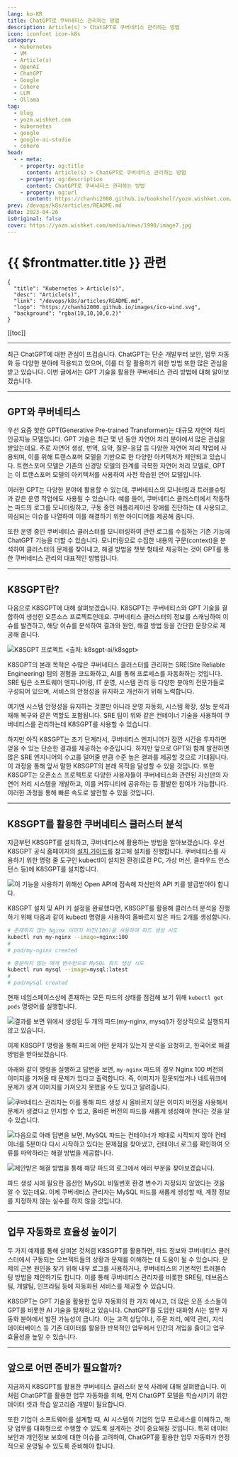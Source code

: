 ```yaml
---
lang: ko-KR
title: ChatGPT로 쿠버네티스 관리하는 방법
description: Article(s) > ChatGPT로 쿠버네티스 관리하는 방법
icon: iconfont icon-k8s
category: 
  - Kubernetes
  - VM
  - Article(s)
  - OpenAI
  - ChatGPT
  - Google
  - Cohere
  - LLM
  - Ollama
tag: 
  - blog
  - yozm.wishket.com
  - kubernetes
  - google
  - google-ai-studio
  - cohere
head:
  - - meta:
    - property: og:title
      content: Article(s) > ChatGPT로 쿠버네티스 관리하는 방법
    - property: og:description
      content: ChatGPT로 쿠버네티스 관리하는 방법
    - property: og:url
      content: https://chanhi2000.github.io/bookshelf/yozm.wishket.com/1990.html
prev: /devops/k8s/articles/README.md
date: 2023-04-26
isOriginal: false
cover: https://yozm.wishket.com/media/news/1990/image7.jpg
---
```


# {{ $frontmatter.title }} 관련

```component VPCard
{
  "title": "Kubernetes > Article(s)",
  "desc": "Article(s)",
  "link": "/devops/k8s/articles/README.md",
  "logo": "https://chanhi2000.github.io/images/ico-wind.svg",
  "background": "rgba(10,10,10,0.2)"
}
```

[[toc]]

---

<SiteInfo
  name="ChatGPT로 쿠버네티스 관리하는 방법 | 요즘IT"
  desc="최근 ChatGPT에 대한 관심이 뜨겁습니다. ChatGPT는 단순 개발부터 보안, 업무 자동화 등 다양한 분야에 적용되고 있으며, 이를 더 잘 활용하기 위한 방법 또한 많은 관심을 받고 있습니다. 이번 글에서는 GPT 기술을 활용한 쿠버네티스 관리 방법에 대해 알아보겠습니다."
  url="https://yozm.wishket.com/magazine/detail/1990/"
  logo="https://yozm.wishket.com/static/renewal/img/global/gnb_yozmit.svg"
  preview="https://yozm.wishket.com/media/news/1990/image7.jpg"/>

최근 ChatGPT에 대한 관심이 뜨겁습니다. ChatGPT는 단순 개발부터 보안, 업무 자동화 등 다양한 분야에 적용되고 있으며, 이를 더 잘 활용하기 위한 방법 또한 많은 관심을 받고 있습니다. 이번 글에서는 GPT 기술을 활용한 쿠버네티스 관리 방법에 대해 알아보겠습니다.

---

## GPT와 쿠버네티스

우선 요즘 핫한 GPT(Generative Pre-trained Transformer)는 대규모 자연어 처리 인공지능 모델입니다. GPT 기술은 최근 몇 년 동안 자연어 처리 분야에서 많은 관심을 받았는데요. 주로 자연어 생성, 번역, 요약, 질문-응답 등 다양한 자연어 처리 작업에 사용되며, 이를 위해 트랜스포머 모델을 기반으로 한 다양한 아키텍처가 제안되고 있습니다. 트랜스포머 모델은 기존의 신경망 모델의 한계를 극복한 자연어 처리 모델로, GPT는 이 트랜스포머 모델의 아키텍처를 사용하여 사전 학습된 언어 모델입니다.

이러한 GPT는 다양한 분야에 활용할 수 있는데, 쿠버네티스의 모니터링과 트러블슈팅과 같은 운영 작업에도 사용될 수 있습니다. 예를 들어, 쿠버네티스 클러스터에서 작동하는 파드의 로그를 모니터링하고, 구동 중인 애플리케이션 장애를 진단하는 데 사용되고, 의심되는 이슈를 나열하여 이를 해결하기 위한 아이디어를 제공해 줍니다.

또한 운영 중인 쿠버네티스 클러스터를 모니터링하여 관련 로그를 수집하는 기존 기능에 ChatGPT 기능을 더할 수 있습니다. 모니터링으로 수집한 내용의 구문(context)을 분석하여 클러스터의 문제를 찾아내고, 해결 방법을 챗봇 형태로 제공하는 것이 GPT를 통한 쿠버네티스 관리의 대표적인 방법입니다.

---

## K8SGPT란?

다음으로 K8SGPT에 대해 살펴보겠습니다. K8SGPT는 쿠버네티스와 GPT 기술을 결합하여 생성한 오픈소스 프로젝트인데요. 쿠버네티스 클러스터의 정보를 스캐닝하여 이슈를 발견하고, 해당 이슈를 분석하여 결과와 원인, 해결 방법 등을 간단한 문장으로 제공해 줍니다.

![K8SGPT 프로젝트 <출처: [<FontIcon icon="iconfont icon-github"/>`k8sgpt-ai/k8sgpt`](https://github.com/k8sgpt-ai/k8sgpt)>](https://yozm.wishket.com/media/news/1990/image4.png)

K8SGPT의 본래 목적은 수많은 쿠버네티스 클러스터를 관리하는 SRE(Site Reliable Engineering) 팀의 경험을 코드화하고, AI를 통해 프로세스를 자동화하는 것입니다. SRE 팀은 소프트웨어 엔지니어링, IT 운영, 시스템 관리 등 다양한 분야의 전문가들로 구성되어 있으며, 서비스의 안정성을 유지하고 개선하기 위해 노력합니다.

여기엔 시스템 안정성을 유지하는 것뿐만 아니라 운영 자동화, 시스템 확장, 성능 분석과 재해 복구와 같은 역할도 포함됩니다. SRE 팀이 위와 같은 컨테이너 기술을 사용하여 쿠버네티스를 관리하는데 K8SGPT를 사용할 수 있습니다.

하지만 아직 K8SGPT는 초기 단계라서, 쿠버네티스 엔지니어가 잠깐 시간을 투자하면 얻을 수 있는 단순한 결과를 제공하는 수준입니다. 하지만 앞으로 GPT와 함께 발전하면 많은 SRE 엔지니어의 수고를 덜어줄 만큼 수준 높은 결과를 제공할 것으로 기대됩니다. 이 과정을 통해 앞서 말한 K8SGPT의 본래 목적을 달성할 수 있을 것입니다. 또한 K8SGPT는 오픈소스 프로젝트로 다양한 사용자들이 쿠버네티스와 관련된 자신만의 자연어 처리 시스템을 개발하고, 이를 커뮤니티에 공유하는 등 활발한 참여가 가능합니다. 이러한 과정을 통해 빠른 속도로 발전할 수 있을 것입니다.

---

## K8SGPT를 활용한 쿠버네티스 클러스터 분석

지금부턴 K8SGPT를 설치하고, 쿠버네티스에 활용하는 방법을 알아보겠습니다. 우선 K8SGPT 공식 홈페이지의 [<FontIcon icon="iconfont icon-github"/>설치 가이드](https://github.com/k8sgpt-ai/k8sgpt)를 참고해 설치를 진행합니다. 쿠버네티스를 사용하기 위한 명령 줄 도구인 kubectl이 설치된 환경(로컬 PC, 가상 머신, 클라우드 인스턴스 등)에 K8SGPT를 설치합니다.

![이 기능을 사용하기 위해선 [Open API](https://beta.openai.com/account/api-keys)에 접속해 자신만의 API 키를 발급받아야 합니다.](https://yozm.wishket.com/media/news/1990/image6.png)

K8SGPT 설치 및 API 키 설정을 완료했다면, K8SGPT를 활용해 클러스터 분석을 진행하기 위해 다음과 같이 kubectl 명령을 사용하여 올바르지 않은 파드 2개를 생성합니다.

```sh
# 존재하지 않는 Nginx 이미지 버전(100)을 사용하여 파드 생성 시도
kubectl run my-nginx --image=nginx:100
#
# pod/my-nginx created

# 충분하지 않는 매개 변수만으로 MySQL 파드 생성 시도
kubectl run mysql --image=mysql:latest
#
# pod/mysql created
```

현재 네임스페이스상에 존재하는 모든 파드의 상태를 점검해 보기 위해 `kubectl get pods` 명령어를 실행합니다. 

![결과를 보면 위에서 생성된 두 개의 파드(`my-nginx`, `mysql`)가 정상적으로 실행되지 않고 있습니다.](https://yozm.wishket.com/media/news/1990/image1.png)

이제 K8SGPT 명령을 통해 파드에 어떤 문제가 있는지 분석을 요청하고, 한국어로 해결 방법을 받아보겠습니다.

아래와 같이 명령을 실행하고 답변을 보면, `my-nginx` 파드의 경우 Nginx 100 버전의 이미지를 가져올 때 문제가 있다고 출력합니다. 즉, 이미지가 잘못되었거나 네트워크에 문제가 생겨 이미지를 가져오지 못했을 수도 있다고 알려줍니다. 

![쿠버네티스 관리자는 이를 통해 파드 생성 시 올바르지 않은 이미지 버전을 사용해서 문제가 생겼다고 인지할 수 있고, 올바른 버전의 파드를 새롭게 생성해야 한다는 것을 알 수 있습니다.](https://yozm.wishket.com/media/news/1990/image3.png)

![다음으로 아래 답변을 보면, MySQL 파드는 컨테이너가 제대로 시작되지 않아 컨테이너를 5분마다 다시 시작하고 있다는 문제점을 찾아냈고, 컨테이너 로그를 확인하여 오류를 파악하라는 해결 방법을 제공합니다.](https://yozm.wishket.com/media/news/1990/image5.png)

![제안받은 해결 방법을 통해 해당 파드의 로그에서 에러 부분을 찾아보겠습니다.](https://yozm.wishket.com/media/news/1990/image2.png)

파드 생성 시에 필요한 옵션인 MySQL 비밀번호 환경 변수가 지정되지 않았다는 것을 알 수 있는데요. 이제 쿠버네티스 관리자는 MySQL 파드를 새롭게 생성할 때, 계정 정보를 지정하지 않는 실수를 하지 않을 것입니다.

---

## 업무 자동화로 효율성 높이기

두 가지 예제를 통해 살펴본 것처럼 K8SGPT를 활용하면, 파드 정보와 쿠버네티스 클러스터에서 구동되는 오브젝트들의 상황과 문제를 이해하는 데 도움이 될 수 있습니다. 문제의 근본 원인을 찾기 위해 내부 로그를 사용하거나, 쿠버네티스의 기본적인 트러블슈팅 방법을 제안하기도 합니다. 이를 통해 쿠버네티스 관리자를 비롯한 SRE팀, 데브옵스팀, 개발팀, 인프라팀 등에 자동화된 서비스를 제공할 수 있습니다.

K8SGPT는 GPT 기술을 활용한 업무 자동화의 한 가지 예시고, 더 많은 오픈 소스들이 GPT를 비롯한 AI 기술을 탑재하고 있습니다. ChatGPT를 도입한 대화형 AI는 업무 자동화 분야에서 발전 가능성이 큽니다. 이는 고객 상담이나, 주문 처리, 예약 관리, 지식 데이터베이스 등 기존 데이터를 활용한 반복적인 업무에서 인간의 개입을 줄이고 업무 효율성을 높일 수 있습니다.

---

## 앞으로 어떤 준비가 필요할까?

지금까지 K8SGPT를 활용한 쿠버네티스 클러스터 분석 사례에 대해 살펴봤습니다. 이처럼 ChatGPT를 활용한 업무 자동화를 위해, 먼저 ChatGPT 모델을 학습시키기 위한 데이터 셋과 학습 알고리즘 개발이 필요합니다.

또한 기업이 소프트웨어를 설계할 때, AI 시스템이 기업의 업무 프로세스를 이해하고, 해당 업무를 대화형으로 수행할 수 있도록 설계하는 것이 중요해질 것입니다. 특히 데이터 보안과 개인정보 보호에 대한 이슈를 고려하여, ChatGPT를 활용한 업무 자동화가 안정적으로 운영될 수 있도록 준비해야 합니다.

